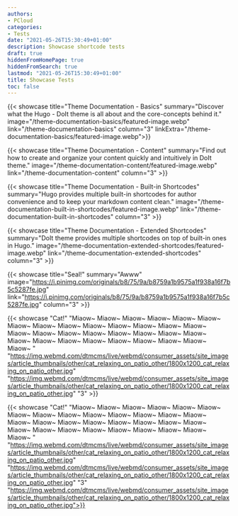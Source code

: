 ```yaml
---
authors:
- PCloud
categories:
- Tests
date: "2021-05-26T15:30:49+01:00"
description: Showcase shortcode tests
draft: true
hiddenFromHomePage: true
hiddenFromSearch: true
lastmod: "2021-05-26T15:30:49+01:00"
title: Showcase Tests
toc: false
---
```


<!--more-->

{{< showcase title="Theme Documentation - Basics" summary="Discover what the Hugo - DoIt theme is all about and the core-concepts behind it." image="/theme-documentation-basics/featured-image.webp" link="/theme-documentation-basics" column="3" linkExtra="/theme-documentation-basics/featured-image.webp">}}

{{< showcase title="Theme Documentation - Content" summary="Find out how to create and organize your content quickly and intuitively in DoIt theme." image="/theme-documentation-content/featured-image.webp" link="/theme-documentation-content" column="3" >}}

{{< showcase title="Theme Documentation - Built-in Shortcodes" summary="Hugo provides multiple built-in shortcodes for author convenience and to keep your markdown content clean." image="/theme-documentation-built-in-shortcodes/featured-image.webp" link="/theme-documentation-built-in-shortcodes" column="3" >}}

{{< showcase title="Theme Documentation - Extended Shortcodes" summary="DoIt theme provides multiple shortcodes on top of built-in ones in Hugo." image="/theme-documentation-extended-shortcodes/featured-image.webp" link="/theme-documentation-extended-shortcodes" column="3" >}}

{{< showcase title="Seal!" summary="Awww" image="https://i.pinimg.com/originals/b8/75/9a/b8759a1b9575a1f938a16f7b5c5287fe.jpg" link="https://i.pinimg.com/originals/b8/75/9a/b8759a1b9575a1f938a16f7b5c5287fe.jpg" column="3" >}}

{{< showcase "Cat!" "Miaow~ Miaow~ Miaow~ Miaow~ Miaow~ Miaow~ Miaow~ Miaow~ Miaow~ Miaow~ Miaow~ Miaow~ Miaow~ Miaow~ Miaow~ Miaow~ Miaow~ Miaow~ Miaow~ Miaow~ Miaow~ Miaow~ Miaow~ Miaow~ Miaow~ Miaow~ Miaow~ Miaow~ Miaow~ Miaow~ Miaow~ " "https://img.webmd.com/dtmcms/live/webmd/consumer_assets/site_images/article_thumbnails/other/cat_relaxing_on_patio_other/1800x1200_cat_relaxing_on_patio_other.jpg" "https://img.webmd.com/dtmcms/live/webmd/consumer_assets/site_images/article_thumbnails/other/cat_relaxing_on_patio_other/1800x1200_cat_relaxing_on_patio_other.jpg" "3" >}}

{{< showcase "Cat!" "Miaow~ Miaow~ Miaow~ Miaow~ Miaow~ Miaow~ Miaow~ Miaow~ Miaow~ Miaow~ Miaow~ Miaow~ Miaow~ Miaow~ Miaow~ Miaow~ Miaow~ Miaow~ Miaow~ Miaow~ Miaow~ Miaow~ Miaow~ Miaow~ Miaow~ Miaow~ Miaow~ Miaow~ Miaow~ Miaow~ Miaow~ " "https://img.webmd.com/dtmcms/live/webmd/consumer_assets/site_images/article_thumbnails/other/cat_relaxing_on_patio_other/1800x1200_cat_relaxing_on_patio_other.jpg" "https://img.webmd.com/dtmcms/live/webmd/consumer_assets/site_images/article_thumbnails/other/cat_relaxing_on_patio_other/1800x1200_cat_relaxing_on_patio_other.jpg" "3" "https://img.webmd.com/dtmcms/live/webmd/consumer_assets/site_images/article_thumbnails/other/cat_relaxing_on_patio_other/1800x1200_cat_relaxing_on_patio_other.jpg">}}
